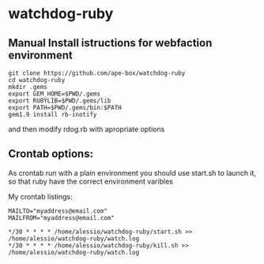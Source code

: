 watchdog-ruby
=============


## Manual Install istructions for webfaction environment

    git clone https://github.com/ape-box/watchdog-ruby
    cd watchdog-ruby
    mkdir .gems
    export GEM_HOME=$PWD/.gems
    export RUBYLIB=$PWD/.gems/lib
    export PATH=$PWD/.gems/bin:$PATH
    gem1.9 install rb-inotify

and then modify rdog.rb with apropriate options

## Crontab options:

As crontab run with a plain environment you should use start.sh to launch it, so that ruby have the correct environment varibles

My crontab listings:

    MAILTO="myaddress@email.com"
    MAILFROM="myaddress@email.com"

    */30 * * * * /home/alessio/watchdog-ruby/start.sh >> /home/alessio/watchdog-ruby/watch.log
    */30 * * * * /home/alessio/watchdog-ruby/kill.sh >> /home/alessio/watchdog-ruby/watch.log


